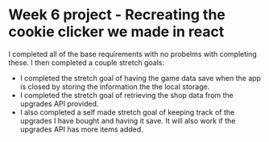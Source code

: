 # Week 6 project - Recreating the cookie clicker we made in react

I completed all of the base requirements with no probelms with completing these.
I then completed a couple stretch goals:

- I completed the stretch goal of having the game data save when the app is closed by storing the information the the local storage.
- I completed the stretch goal of retrieving the shop data from the upgrades API provided.
- I also completed a self made stretch goal of keeping track of the upgrades I have bought and having it save. It will also work if the upgrades API has more items added.
